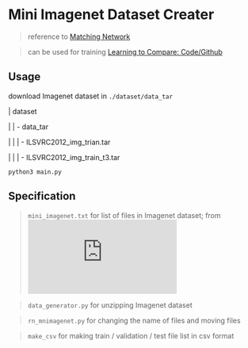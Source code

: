 # Mini Imagenet Dataset Creater
> reference to [Matching Network](https://arxiv.org/pdf/1606.04080.pdf)

> can be used for training [Learning to Compare: Code/Github](https://github.com/dragen1860/LearningToCompare-Pytorch)

## Usage

download Imagenet dataset in `./dataset/data_tar`

| dataset

| | - data_tar

| | | - ILSVRC2012_img_trian.tar

| | | - ILSVRC2012_img_train_t3.tar


`python3 main.py`

## Specification

> `mini_imagenet.txt` for list of files in Imagenet dataset; from ![Matching Network](https://arxiv.org/pdf/1606.04080.pdf)

> `data_generator.py` for unzipping Imagenet dataset

> `rn_mnimagenet.py` for changing the name of files and moving files

> `make_csv` for making train / validation / test file list in csv format

